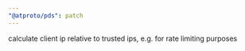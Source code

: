 ```yaml
---
"@atproto/pds": patch
---
```


calculate client ip relative to trusted ips, e.g. for rate limiting purposes
